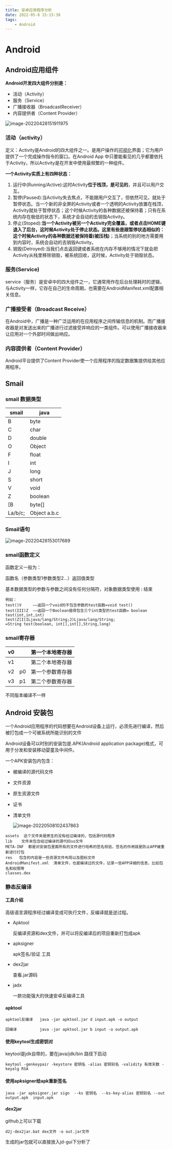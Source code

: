 ```yaml
---
title: 安卓应用程序分析
date: 2022-05-8 15:15:38
tags:
    - Android
---
```


<!--more-->

# Android

## Android应用组件

**Android开发四大组件分别是：**

- 活动（Activity）
- 服务（Service）
- 广播接收器（BroadcastReceiver）
- 内容提供者（Content Provider）

![image-20220428151911975](https://s2.loli.net/2022/04/28/c7GCheD31nMzEOj.png)

### 活动（activity）

定义：Activity是Android的四大组件之一。是用户操作的[可视化](https://so.csdn.net/so/search?q=可视化&spm=1001.2101.3001.7020)界面；它为用户提供了一个完成操作指令的窗口。在Android App 中只要能看见的几乎都要依托于Activity，所以Activity是在开发中使用最频繁的一种组件。

**一个Activity实质上有四种状态：**

1. 运行中(Running/Active):这时Activity**位于栈顶，是可见的**，并且可以用户交互。
2. 暂停(Paused):当Activity失去焦点，不能跟用户交互了，但依然可见，就处于暂停状态。当一个新的非全屏的Activity或者一个透明的Activity放置在栈顶，Activity就处于暂停状态；这个时候Activity的各种数据还被保持着；只有在系统内存在极低的状态下，系统才会自动的去销毁Activity。
3. 停止(Stoped):**当一个Activity被另一个Activity完全覆盖，或者点击HOME键退入了后台，这时候Activity处于停止状态。这里有些是跟暂停状态相似的：这个时候Activity的各种数据还被保持着(被压栈)**；当系统的别的地方需要用到内容时，系统会自动的去销毁Activity。
4. 销毁(Detroyed):当我们点击返回键或者系统在内存不够用的情况下就会把Activity从栈里移除销毁，被系统回收，这时候，Activity处于销毁状态。

### 服务(Service)

service（服务）是安卓中的四大组件之一，它通常用作在后台处理耗时的逻辑，与Activity一样，它存在自己的生命周期，也需要在AndroidManifest.xml配置相关信息。

### 广播接受者（Broadcast Receive）

在Android中，广播是一种广泛运用的在应用程序之间传输信息的机制。而广播接收器是对发送出来的广播进行过滤接受并响应的一类组件。可以使用广播接收器来让应用对一个外部时间做出响应。

### 内容提供者（Content Provider）

Android平台提供了Content Provider使一个应用程序的指定数据集提供给其他应用程序。

## Smail

### smail 数据类型

| smail   | java         |
| ------- | ------------ |
| B       | byte         |
| C       | char         |
| D       | double       |
| O       | Object       |
| F       | float        |
| I       | int          |
| J       | long         |
| S       | short        |
| V       | void         |
| Z       | boolean      |
| [B      | byte[]       |
| La/b/c; | Object a.b.c |



### Smail语句

![image-20220428153017689](https://s2.loli.net/2022/04/28/WcHrtbnBYwz3h2f.png)

### smail函数定义

函数定义一般为：

函数名（参数类型1参数类型2…）返回值类型

基本数据类型的参数与参数之间没有任何分隔符，对象数据类型使用`；`结束

```
例如：
test()V     ——返回一个void的不包含参数的test函数=void test()
test(III)Z  ——返回一个Boolean值得包含三个int类型的test函数= boolean test(int,int,int)
test(Z[I[ILjava/lang/String;J)Ljava/lang/String;
=String test(boolean, int[],int[],String,long)
```

### smail寄存器

|  v0  |      | 第一个本地寄存器 |
| :--: | :--: | :--------------: |
|  v1  |      | 第二个本地寄存器 |
|  v2  |  p0  | 第一个参数寄存器 |
|  v3  |  p1  | 第二个参数寄存器 |

不同版本编译不一样



## Android 安装包

一个Android应用程序的代码想要在Android设备上运行，必须先进行编译，然后被打包成一个可被系统所能识别的文件

Android设备可以时别的安装包是.APK(Android application package)格式，可用于分发和安装移动婴童及中间件。

一个APK安装包内包含：

- 被编译的源代码文件

- 文件资源

- 原生资源文件

- 证书

- 清单文件

  ![image-20220508102437863](https://s2.loli.net/2022/05/08/VJO51ivuzsYyjEP.png)

```
assets 	这个文件夹是原生的没有经过编译的，包括源代码程序
lib    文件夹包含经过编译的源代码so文件
META-INF  都是对安装包里面所有的文件进行哈希的签名校验，签名的作用就是防止APP被重新进行打包
res   包含的内容是一些资源文件布局以及图标文件
AndroidManifest.xml  清单文件，也是编译过的文件，记录一些APP详细的信息，比如包名和权限等
classes.dex  
```

### 静态反编译

#### 工具介绍

高级语言源程序经过编译变成可执行文件，反编译就是逆过程。

- Apktool

  反编译资源和dex文件，并可以将反编译后的项目重新打包成apk

- apksigner

  apk签名/验证 工具

- dex2jar

  查看.jar源码

- jadx

  一款功能强大的快速安卓反编译工具

#### apktool

```
apktool反编译   java -jar apktool.jar d input.apk -o output

回编译          java -jar apktool.jar b input -o output.apk
```

#### 使用keytool生成密钥对

keytool是jdk自带的，要在java/jdk/bin 路径下启动

```
keytool -genkeypair -keystore 密钥名 -alias 密钥别名 -validity 有效天数 -keyalg RSA
```

#### 使用apksigner给apk重新签名

```
java -jar apksigner.jar sign  --ks 密钥名  --ks-key-alias 密钥别名 --out output.apk  input.apk
```

#### dex2jar

github上可以下载

```
d2j-dex2jar.bat dex文件 -o out.jar文件
```

生成的jar包就可以直接放入jd-gui下分析了

